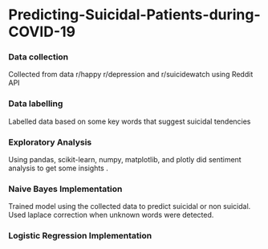 # Predicting-Suicidal-Patients-during-COVID-19

### Data collection

Collected from data r/happy r/depression and r/suicidewatch using Reddit API 

### Data labelling

Labelled data based on some key words that suggest suicidal tendencies

### Exploratory Analysis

Using pandas, scikit-learn, numpy, matplotlib, and plotly did sentiment analysis to get some insights . 

### Naive Bayes Implementation

Trained model using the collected data to predict suicidal or non suicidal. Used laplace correction when unknown words were detected.

### Logistic Regression Implementation


